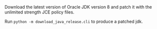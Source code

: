 Download the latest version of Oracle JDK version 8 and patch it with the unlimited strength JCE policy files.

Run `python -m download_java_release.cli` to produce a patched jdk.
